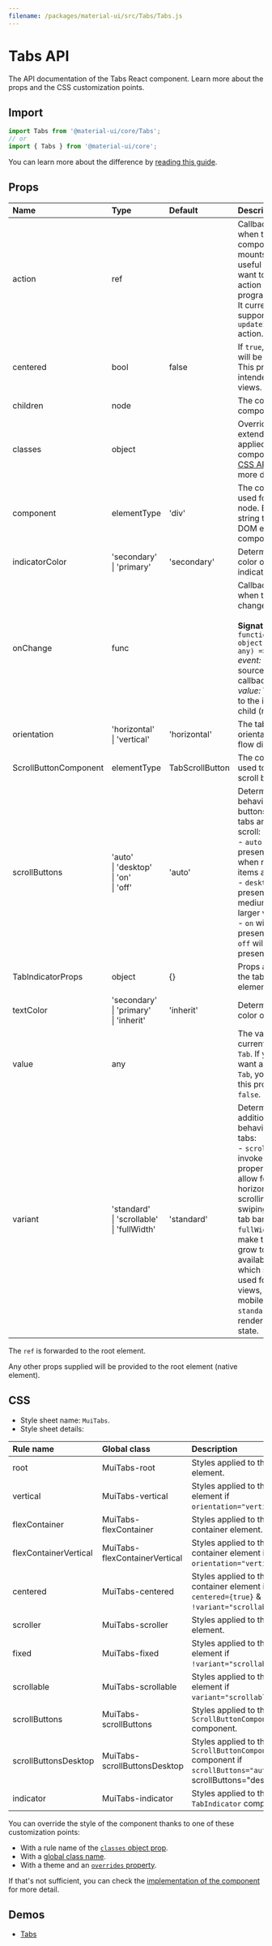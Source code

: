 ```yaml
---
filename: /packages/material-ui/src/Tabs/Tabs.js
---
```


<!--- This documentation is automatically generated, do not try to edit it. -->

# Tabs API

<p class="description">The API documentation of the Tabs React component. Learn more about the props and the CSS customization points.</p>

## Import

```js
import Tabs from '@material-ui/core/Tabs';
// or
import { Tabs } from '@material-ui/core';
```

You can learn more about the difference by [reading this guide](/guides/minimizing-bundle-size/).



## Props

| Name | Type | Default | Description |
|:-----|:-----|:--------|:------------|
| <span class="prop-name">action</span> | <span class="prop-type">ref</span> |  | Callback fired when the component mounts. This is useful when you want to trigger an action programmatically. It currently only supports `updateIndicator()` action. |
| <span class="prop-name">centered</span> | <span class="prop-type">bool</span> | <span class="prop-default">false</span> | If `true`, the tabs will be centered. This property is intended for large views. |
| <span class="prop-name">children</span> | <span class="prop-type">node</span> |  | The content of the component. |
| <span class="prop-name">classes</span> | <span class="prop-type">object</span> |  | Override or extend the styles applied to the component. See [CSS API](#css) below for more details. |
| <span class="prop-name">component</span> | <span class="prop-type">elementType</span> | <span class="prop-default">'div'</span> | The component used for the root node. Either a string to use a DOM element or a component. |
| <span class="prop-name">indicatorColor</span> | <span class="prop-type">'secondary'<br>&#124;&nbsp;'primary'</span> | <span class="prop-default">'secondary'</span> | Determines the color of the indicator. |
| <span class="prop-name">onChange</span> | <span class="prop-type">func</span> |  | Callback fired when the value changes.<br><br>**Signature:**<br>`function(event: object, value: any) => void`<br>*event:* The event source of the callback<br>*value:* We default to the index of the child (number) |
| <span class="prop-name">orientation</span> | <span class="prop-type">'horizontal'<br>&#124;&nbsp;'vertical'</span> | <span class="prop-default">'horizontal'</span> | The tabs orientation (layout flow direction). |
| <span class="prop-name">ScrollButtonComponent</span> | <span class="prop-type">elementType</span> | <span class="prop-default">TabScrollButton</span> | The component used to render the scroll buttons. |
| <span class="prop-name">scrollButtons</span> | <span class="prop-type">'auto'<br>&#124;&nbsp;'desktop'<br>&#124;&nbsp;'on'<br>&#124;&nbsp;'off'</span> | <span class="prop-default">'auto'</span> | Determine behavior of scroll buttons when tabs are set to scroll:<br>- `auto` will only present them when not all the items are visible. - `desktop` will only present them on medium and larger viewports. - `on` will always present them. - `off` will never present them. |
| <span class="prop-name">TabIndicatorProps</span> | <span class="prop-type">object</span> | <span class="prop-default">{}</span> | Props applied to the tab indicator element. |
| <span class="prop-name">textColor</span> | <span class="prop-type">'secondary'<br>&#124;&nbsp;'primary'<br>&#124;&nbsp;'inherit'</span> | <span class="prop-default">'inherit'</span> | Determines the color of the `Tab`. |
| <span class="prop-name">value</span> | <span class="prop-type">any</span> |  | The value of the currently selected `Tab`. If you don't want any selected `Tab`, you can set this property to `false`. |
| <span class="prop-name">variant</span> | <span class="prop-type">'standard'<br>&#124;&nbsp;'scrollable'<br>&#124;&nbsp;'fullWidth'</span> | <span class="prop-default">'standard'</span> | Determines additional display behavior of the tabs:<br> - `scrollable` will invoke scrolling properties and allow for horizontally  scrolling (or swiping) of the tab bar.  -`fullWidth` will make the tabs grow to use all the available space,  which should be used for small views, like on mobile.  - `standard` will render the default state. |

The `ref` is forwarded to the root element.

Any other props supplied will be provided to the root element (native element).

## CSS

- Style sheet name: `MuiTabs`.
- Style sheet details:

| Rule name | Global class | Description |
|:-----|:-------------|:------------|
| <span class="prop-name">root</span> | <span class="prop-name">MuiTabs-root</span> | Styles applied to the root element.
| <span class="prop-name">vertical</span> | <span class="prop-name">MuiTabs-vertical</span> | Styles applied to the root element if `orientation="vertical"`.
| <span class="prop-name">flexContainer</span> | <span class="prop-name">MuiTabs-flexContainer</span> | Styles applied to the flex container element.
| <span class="prop-name">flexContainerVertical</span> | <span class="prop-name">MuiTabs-flexContainerVertical</span> | Styles applied to the flex container element if `orientation="vertical"`.
| <span class="prop-name">centered</span> | <span class="prop-name">MuiTabs-centered</span> | Styles applied to the flex container element if `centered={true}` & `!variant="scrollable"`.
| <span class="prop-name">scroller</span> | <span class="prop-name">MuiTabs-scroller</span> | Styles applied to the tablist element.
| <span class="prop-name">fixed</span> | <span class="prop-name">MuiTabs-fixed</span> | Styles applied to the tablist element if `!variant="scrollable"`.
| <span class="prop-name">scrollable</span> | <span class="prop-name">MuiTabs-scrollable</span> | Styles applied to the tablist element if `variant="scrollable"`.
| <span class="prop-name">scrollButtons</span> | <span class="prop-name">MuiTabs-scrollButtons</span> | Styles applied to the `ScrollButtonComponent` component.
| <span class="prop-name">scrollButtonsDesktop</span> | <span class="prop-name">MuiTabs-scrollButtonsDesktop</span> | Styles applied to the `ScrollButtonComponent` component if `scrollButtons="auto"` or scrollButtons="desktop"`.
| <span class="prop-name">indicator</span> | <span class="prop-name">MuiTabs-indicator</span> | Styles applied to the `TabIndicator` component.

You can override the style of the component thanks to one of these customization points:

- With a rule name of the [`classes` object prop](/customization/components/#overriding-styles-with-classes).
- With a [global class name](/customization/components/#overriding-styles-with-global-class-names).
- With a theme and an [`overrides` property](/customization/globals/#css).

If that's not sufficient, you can check the [implementation of the component](https://github.com/mui-org/material-ui/blob/master/packages/material-ui/src/Tabs/Tabs.js) for more detail.

## Demos

- [Tabs](/components/tabs/)

